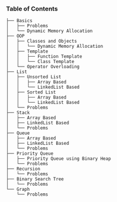 ### Table of Contents
    ├── Basics 
    │   ├── Problems
    │   └── Dynamic Memory Allocation
    ├── OOP                     
    │   ├── Classes and Objects    
    │   │   └── Dynamic Memory Allocation
    │   ├── Template
    │   │   ├── Function Template
    │   │   └── Class Template
    │   └── Operator Overloading     
    ├── List 
    │   ├── Unsorted List
    │   │   ├── Array Based
    │   │   └── LinkedList Based
    │   ├── Sorted List
    │   │   ├── Array Based
    │   │   └── LinkedList Based
    │   └── Problems
    ├── Stack 
    │   ├── Array Based
    │   ├── LinkedList Based
    │   └── Problems
    ├── Queue 
    │   ├── Array Based
    │   ├── LinkedList Based
    │   └── Problems
    ├── Priority Queue
    │   ├── Priority Queue using Binary Heap
    │   └── Problems
    ├── Recursion
    │   └── Problems
    ├── Binary Search Tree 
    │   └── Problems
    └── Graph 
        └── Problems
